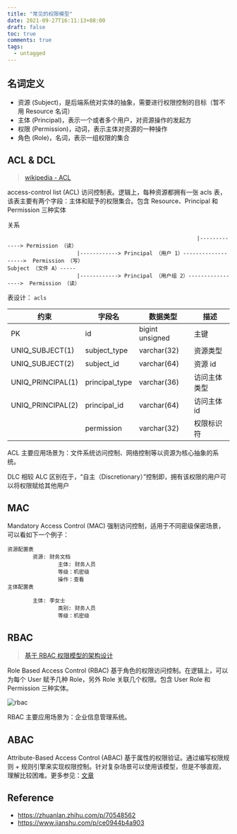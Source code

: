 ```yaml
---
title: "常见的权限模型"
date: 2021-09-27T16:11:13+08:00
draft: false
toc: true
comments: true
tags:
  - untagged
---
```


## 名词定义

* 资源 (Subject)，是后端系统对实体的抽象，需要进行权限控制的目标（暂不用 Resource 名词）
* 主体 (Principal)，表示一个或者多个用户，对资源操作的发起方
* 权限 (Permission)，动词，表示主体对资源的一种操作
* 角色 (Role)，名词，表示一组权限的集合

## ACL & DCL

> [wikipedia - ACL](https://en.wikipedia.org/wiki/Access-control_list)

access-control list (ACL) 访问控制表。逻辑上，每种资源都拥有一张 acls 表，该表主要有两个字段：主体和赋予的权限集合。包含 Resource、Principal 和 Permission 三种实体

关系

```
                                                            |-------------> Permission （读）
                      |------------> Principal （用户 1）------------------->  Permission （写）
Subject （文件 A）-----
                      |------------> Principal （用户组 2）----------------->  Permission （读）
```

表设计： `acls`

| 约束 | 字段名 | 数据类型 |  描述 |
|-----|------|----------|--------|
| PK  | id   | bigint unsigned | 主键 |
| UNIQ_SUBJECT(1)     | subject_type | varchar(32) | 资源类型 |
| UNIQ_SUBJECT(2)     | subject_id | varchar(64) | 资源 id |
| UNIQ_PRINCIPAL(1)    | principal_type | varchar(36) | 访问主体类型 |
| UNIQ_PRINCIPAL(2)    | principal_id | varchar(64) | 访问主体 id |
|     | permission | varchar(32)   | 权限标识符 |

ACL 主要应用场景为：文件系统访问控制、网络控制等以资源为核心抽象的系统。

DLC 相较 ALC 区别在于，“自主（Discretionary）”控制即，拥有该权限的用户可以将权限赋给其他用户

## MAC

Mandatory Access Control  (MAC) 强制访问控制，适用于不同密级保密场景，可以看如下一个例子：

```
资源配置表
        资源: 财务文档
                主体: 财务人员
                等级：机密级
                操作：查看
主体配置表
    
        主体: 李女士
                类别: 财务人员
                等级：机密级
```

## RBAC

> [基于 RBAC 权限模型的架构设计](https://tsejx.github.io/blog/architect-design-based-on-rbac/)

Role Based Access Control (RBAC) 基于角色的权限访问控制。在逻辑上，可以为每个 User 赋予几种 Role，另外 Role 关联几个权限。包含 User Role 和 Permission 三种实体。

![rbac](/image/permission-model-rbac.png)

RBAC 主要应用场景为：企业信息管理系统。

## ABAC

Attribute-Based Access Control (ABAC) 基于属性的权限验证。通过编写权限规则 + 规则引擎来实现权限控制。针对复杂场景可以使用该模型，但是不够直观，理解比较困难。更多参见：[文章](https://juejin.cn/post/6941734947551969288#heading-5)

## Reference

* https://zhuanlan.zhihu.com/p/70548562
* https://www.jianshu.com/p/ce0944b4a903
